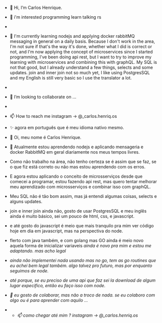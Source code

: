 - 👋 Hi, I’m Carlos Henrique.
- 👀 i'm interested programming learn talking rs 
- 
- 🌱 I'm currently learning nodejs and applying docker rabbitMQ messaging in general on a daily basis. Because I don't work in the area, I'm not sure if that's the way it's done, whether what I did is correct or not, and I'm now applying the concept of microservices since I started programming, I've been doing api rest, but I want to try to improve my learning with microservices and combining this with graphQL. My SQL is not that good, but I already understand a few things, selects and some updates. join and inner join not so much yet, I like using PostgresSQL and my English is still very basic so I use the translator a lot.
- 
- 💞️ I’m looking to collaborate on ...
- 
- 📫 How to reach me instagram -> @_carlos.henriq.os

- ✨ agora em português que é meu idioma nativo mesmo.

- 👋 Oi, meu nome é Carlos Henrique.

- 🌱 Atualmente estou aprendendo nodejs e aplicando mensageria e docker RabbitMQ em geral diariamente nos meus tempos livres.
- Como não trabalho na área, não tenho certeza se é assim que se faz, se o que fiz está correto ou não mas estou aprendendo com os erros.
- E agora estou aplicando o conceito de microsserviços desde que comecei a programar, estou fazendo api rest, mas quero tentar melhorar meu aprendizado com microsserviços e combinar isso com graphQL.
- Meu SQL não é tão bom assim, mas já entendi algumas coisas, selects e alguns updates.
- join e inner join ainda não, gosto de usar PostgresSQL e meu inglês ainda é muito básico, sei um pouco de html, css, e javascript.
- e até gosto do javascript é meio que mais tranquilo pra mim ver código hoje em dia em javascript, mas na perspectiva do node.
- flerto com java também, e com golang mas GO ainda é meio novo aquela forma de inicializar variaveis <i := 1032049348> ainda é novo pra mim e estou me adaptando. mas acho legal
- ainda não implementei nada usando mas no go, tem as go routines que eu achei bem legal também. algo talvez pro futuro, mas por enquanto seguimos de node.
- até porque, se eu preciso de uma api que faz sei la download de algum lugar expecifico, então eu faço isso com node.

- 💞️ eu gosto de colaborar, mas não a troco de nada. se eu colaboro com algo ou é para aprender com aquilo ...

- - 📫 como chegar até mim ? instagram -> @_carlos.henriq.os
